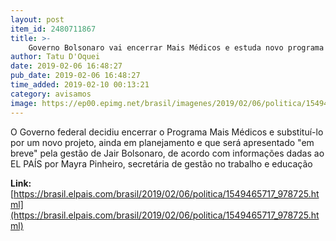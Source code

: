 ```yaml
---
layout: post
item_id: 2480711867
title: >-
    Governo Bolsonaro vai encerrar Mais Médicos e estuda novo programa para atender cidades vulneráveis
author: Tatu D'Oquei
date: 2019-02-06 16:48:27
pub_date: 2019-02-06 16:48:27
time_added: 2019-02-10 00:13:21
category: avisamos
image: https://ep00.epimg.net/brasil/imagenes/2019/02/06/politica/1549465717_978725_1549465928_rrss_normal.jpg
---
```


O Governo federal decidiu encerrar o Programa Mais Médicos e substituí-lo por um novo projeto, ainda em planejamento e que será apresentado "em breve" pela gestão de Jair Bolsonaro, de acordo com informações dadas ao EL PAÍS por Mayra Pinheiro, secretária de gestão no trabalho e educação

**Link:** [https://brasil.elpais.com/brasil/2019/02/06/politica/1549465717_978725.html](https://brasil.elpais.com/brasil/2019/02/06/politica/1549465717_978725.html)

